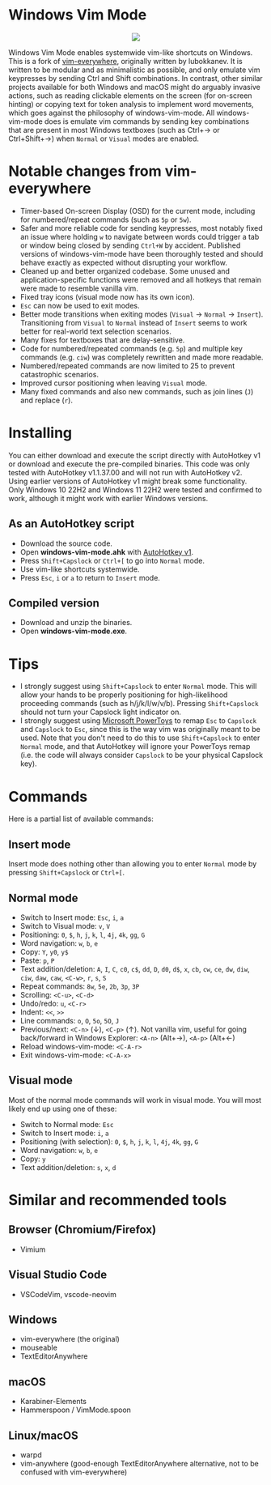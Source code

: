 # Windows Vim Mode

<p align="center">
  <img src="icons/transparent-white.ico" />
</p>

Windows Vim Mode enables systemwide vim-like shortcuts on Windows. This is a fork of [vim-everywhere](https://github.com/lubokkanev/vim-everywhere), originally written by lubokkanev. It is written to be modular and as minimalistic as possible, and only emulate vim keypresses by sending Ctrl and Shift combinations. In contrast, other similar projects available for both Windows and macOS might do arguably invasive actions, such as reading clickable elements on the screen (for on-screen hinting) or copying text for token analysis to implement word movements, which goes against the philosophy of windows-vim-mode. All windows-vim-mode does is emulate vim commands by sending key combinations that are present in most Windows textboxes (such as Ctrl+&rarr; or Ctrl+Shift+&rarr;) when `Normal` or `Visual` modes are enabled.

# Notable changes from vim-everywhere
- Timer-based On-screen Display (OSD) for the current mode, including for numbered/repeat commands (such as `5p` or `5w`).
- Safer and more reliable code for sending keypresses, most notably fixed an issue where holding `w` to navigate between words could trigger a tab or window being closed by sending `Ctrl+W` by accident. Published versions of windows-vim-mode have been thoroughly tested and should behave exactly as expected without disrupting your workflow.
- Cleaned up and better organized codebase. Some unused and application-specific functions were removed and all hotkeys that remain were made to resemble vanilla vim.
- Fixed tray icons (visual mode now has its own icon).
- `Esc` can now be used to exit modes.
- Better mode transitions when exiting modes (`Visual` &rarr; `Normal` &rarr; `Insert`). Transitioning from `Visual` to `Normal` instead of `Insert` seems to work better for real-world text selection scenarios.
- Many fixes for textboxes that are delay-sensitive.
- Code for numbered/repeated commands (e.g. `5p`) and multiple key commands (e.g. `ciw`) was completely rewritten and made more readable.
- Numbered/repeated commands are now limited to 25 to prevent catastrophic scenarios.
- Improved cursor positioning when leaving `Visual` mode.
- Many fixed commands and also new commands, such as join lines (`J`) and replace (`r`).

# Installing

You can either download and execute the script directly with AutoHotkey v1 or download and execute the pre-compiled binaries. This code was only tested with AutoHotkey v1.1.37.00 and will not run with AutoHotkey v2. Using earlier versions of AutoHotkey v1 might break some functionality. Only Windows 10 22H2 and Windows 11 22H2 were tested and confirmed to work, although it might work with earlier Windows versions.

## As an AutoHotkey script
- Download the source code.
- Open **windows-vim-mode.ahk** with [AutoHotkey v1](https://github.com/AutoHotkey/AutoHotkey/releases). 
- Press `Shift+Capslock` or `Ctrl+[` to go into `Normal` mode. 
- Use vim-like shortcuts systemwide. 
- Press `Esc`, `i` or `a` to return to `Insert` mode. 

## Compiled version
- Download and unzip the binaries.
- Open **windows-vim-mode.exe**.

# Tips

- I strongly suggest using `Shift+Capslock` to enter `Normal` mode. This will allow your hands to be properly positioning for high-likelihood proceeding commands (such as h/j/k/l/w/v/b). Pressing `Shift+Capslock` should not turn your Capslock light indicator on.
- I strongly suggest using [Microsoft PowerToys](https://github.com/microsoft/PowerToys) to remap `Esc` to `Capslock` and `Capslock` to `Esc`, since this is the way vim was originally meant to be used. Note that you don't need to do this to use `Shift+Capslock` to enter `Normal` mode, and that AutoHotkey will ignore your PowerToys remap (i.e. the code will always consider `Capslock` to be your physical Capslock key).

# Commands

Here is a partial list of available commands:

## Insert mode

Insert mode does nothing other than allowing you to enter `Normal` mode by pressing `Shift+Capslock` or `Ctrl+[`.

## Normal mode

- Switch to Insert mode: `Esc`, `i`, `a`
- Switch to Visual mode: `v`, `V`
- Positioning: `0`, `$`, `h`, `j`, `k`, `l`, `4j`, `4k`, `gg`, `G`
- Word navigation: `w`, `b`, `e`
- Copy: `Y`, `y0`, `y$`
- Paste: `p`, `P`
- Text addition/deletion: `A`, `I`, `C`, `c0`, `c$`, `dd`, `D`, `d0`, `d$`, `x`, `cb`, `cw`, `ce`, `dw`, `diw`, `ciw`, `daw`, `caw`, `<C-w>`, `r`, `s`, `S`
- Repeat commands: `8w`, `5e`, `2b`, `3p`, `3P`
- Scrolling: `<C-u>`, `<C-d>`
- Undo/redo: `u`, `<C-r>`
- Indent: `<<`, `>>`
- Line commands: `o`, `O`, `5o`, `5O`, `J`
- Previous/next: `<C-n>` (&darr;), `<C-p>` (&uarr;). Not vanilla vim, useful for going back/forward in Windows Explorer: `<A-n>` (Alt+&rarr;), `<A-p>` (Alt+&larr;)
- Reload windows-vim-mode: `<C-A-r>`
- Exit windows-vim-mode: `<C-A-x>`

## Visual mode

Most of the normal mode commands will work in visual mode. You will most likely end up using one of these:

- Switch to Normal mode: `Esc`
- Switch to Insert mode: `i`, `a`
- Positioning (with selection): `0`, `$`, `h`, `j`, `k`, `l`, `4j`, `4k`, `gg`, `G`
- Word navigation: `w`, `b`, `e`
- Copy: `y`
- Text addition/deletion: `s`, `x`, `d`

# Similar and recommended tools

## Browser (Chromium/Firefox)

- Vimium

## Visual Studio Code

- VSCodeVim, vscode-neovim

## Windows

- vim-everywhere (the original)
- mouseable
- TextEditorAnywhere

## macOS

- Karabiner-Elements
- Hammerspoon / VimMode.spoon

## Linux/macOS

- warpd
- vim-anywhere (good-enough TextEditorAnywhere alternative, not to be confused with vim-everywhere)